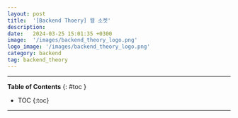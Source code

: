 ```yaml
---
layout: post
title:  '[Backend Thoery] 웹 소켓'
description: 
date:   2024-03-25 15:01:35 +0300
image:  '/images/backend_theory_logo.png'
logo_image: '/images/backend_theory_logo.png'
category: backend
tag: backend_theory
---
```


---
**Table of Contents**
{: #toc }
*  TOC
{:toc}

---

